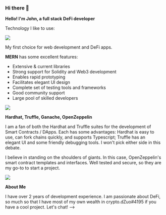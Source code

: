 ### Hi there 👋

**Hello! I&#39;m John, a full stack DeFi developer**

Technology I like to use:

[![](RackMultipart20210806-4-z47tpm_html_b10ce8fccab25917.png)](https://github.com/mcmlxiv/Images/blob/main/mern.png)

My first choice for web development and DeFi apps.

**MERN**  has some excellent features:

- Extensive &amp; current libraries
- Strong support for Solidity and Web3 development
- Enables rapid prototyping
- Facilitates elegant UI design
- Complete set of testing tools and frameworks
- Good community support
- Large pool of skilled developers

[![](RackMultipart20210806-4-z47tpm_html_6927faa6d00811ae.png)](https://github.com/mcmlxiv/Images/blob/main/htgoz.png)

**Hardhat, Truffle, Ganache, OpenZeppelin**

I am a fan of both the Hardhat and Truffle suites for the development of Smart Contracts / DApps. Each has some advantages: Hardhat is easy to use, can fork chains quickly, and supports Typescript; Truffle has an elegant UI and some friendly debugging tools. I won&#39;t pick either side in this debate.

I believe in standing on the shoulders of giants. In this case, OpenZeppelin&#39;s smart contract templates and interfaces. Well tested and secure, so they are my go-to to start a project.

![](RackMultipart20210806-4-z47tpm_html_e62827bd073eb2b8.gif)

**About Me**

I have over 2 years of development experience. I am passionate about DeFi, so much so that I have most of my own wealth in crypto.dZuo#4195 if you have a cool project. Let's chat!
-->
